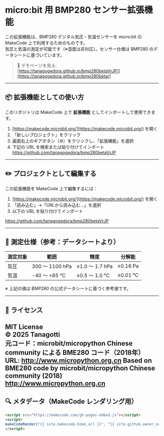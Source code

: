 # micro:bit 用 BMP280 センサー拡張機能

この拡張機能は、BMP280 デジタル気圧・気温センサーを micro:bit の MakeCode 上で利用するためのものです。  
気圧と気温の測定が可能です（※湿度は非対応）。センサー仕様は BMP280 のデータシートに基づいています。

> 🔗 デモページを見る: [https://tanagogedora.github.io/bmp280betaVrJP/](https://tanagogedora.github.io/bmp280beta/)

---

## 📦 拡張機能としての使い方

このリポジトリは MakeCode 上で **拡張機能** としてインポートして使用できます。

1. [https://makecode.microbit.org/](https://makecode.microbit.org/) を開く  
2. 「新しいプロジェクト」をクリック  
3. 画面右上のギアボタン（⚙）をクリックし、「拡張機能」を選択  
4. 下記の URL を検索または貼り付けてインポート  
https://github.com/tanagogedora/bmp280betaVrJP

---

## ✏️ プロジェクトとして編集する

この拡張機能を MakeCode 上で編集するには：

1. [https://makecode.microbit.org/](https://makecode.microbit.org/) を開く  
2. 「読み込む」→「URLから読み込む…」を選択  
3. 以下の URL を貼り付けてインポート  

https://github.com/tanagogedora/bmp280betaVrJP

---

## 🧪 測定仕様（参考：データシートより）

| 測定対象 | 範囲 | 精度 | 分解能 |
|-----------|------------------|-------------------|--------------------|
| 気圧 | 300 ～ 1100 hPa | ±1.0 ～ 1.7 hPa | ±0.16 Pa |
| 気温 | -40 ～ +85 ℃ | ±0.5 ～ 1.0 ℃ | ±0.01 ℃ |

※ 上記の値は BMP280 の公式データシートに基づく参考値です。

---

## 📝 ライセンス

MIT License  
© 2025 Tanagotti  
元コード：microbit/micropython Chinese community による BME280 コード（2018年）  
URL: http://www.micropython.org.cn
Based on BME280 code by microbit/micropython Chinese community (2018)  
http://www.micropython.org.cn
---

## 🔍 メタデータ（MakeCode レンダリング用）

```html
<script src="https://makecode.com/gh-pages-embed.js"></script>
<script>
makeCodeRender("{{ site.makecode.home_url }}", "{{ site.github.owner_name }}/{{ site.github.repository_name }}");
</script>

